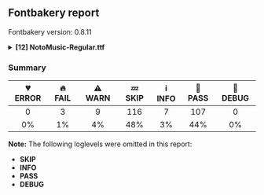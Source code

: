## Fontbakery report

Fontbakery version: 0.8.11

<details><summary><b>[12] NotoMusic-Regular.ttf</b></summary><div><details><summary>🔥 <b>FAIL:</b> Version number has increased since previous release on Google Fonts? (<a href="https://font-bakery.readthedocs.io/en/stable/fontbakery/profiles/googlefonts.html#com.google.fonts/check/version_bump">com.google.fonts/check/version_bump</a>)</summary><div>


* 🔥 **FAIL** Version number 2.0019989013671875 is equal to version on Google Fonts.
* 🔥 **FAIL** Version number 2.0019989013671875 is equal to version on Google Fonts GitHub repo.
</div></details><details><summary>🔥 <b>FAIL:</b> Noto fonts must have an ARTICLE.en_us.html file (<a href="https://font-bakery.readthedocs.io/en/stable/fontbakery/profiles/googlefonts.html#com.google.fonts/check/description/noto_has_article">com.google.fonts/check/description/noto_has_article</a>)</summary><div>


* 🔥 **FAIL** This is a Noto font but it lacks an ARTICLE.en_us.html file [code: missing-article]
</div></details><details><summary>🔥 <b>FAIL:</b> Ensure soft_dotted characters lose their dot when combined with marks that replace the dot. (<a href="https://font-bakery.readthedocs.io/en/stable/fontbakery/profiles/universal.html#com.google.fonts/check/soft_dotted">com.google.fonts/check/soft_dotted</a>)</summary><div>


* 🔥 **FAIL** The dot of soft dotted characters used in orthographies must disappear in the following strings: i̊ i̋ j̀ j́ j̃ j̄ j̈ į̀ į́ į̂ į̃ į̄ į̌

The dot of soft dotted characters should disappear in other cases, for example: ĩ ĭ i̇ ǐ i̒ ĩ̦ ĭ̦ i̦̇ i̦̊ i̦̋ ǐ̦ i̦̒ ĩ̧ ĭ̧ i̧̇ i̧̊ i̧̋ ǐ̧ i̧̒ ĵ [code: soft-dotted]
</div></details><details><summary>⚠ <b>WARN:</b> Glyphs are similiar to Google Fonts version? (<a href="https://font-bakery.readthedocs.io/en/stable/fontbakery/profiles/googlefonts.html#com.google.fonts/check/production_glyphs_similarity">com.google.fonts/check/production_glyphs_similarity</a>)</summary><div>


* ⚠ **WARN** Following glyphs differ greatly from Google Fonts version:
	* null_notehead
</div></details><details><summary>⚠ <b>WARN:</b> Ensure fonts have ScriptLangTags declared on the 'meta' table. (<a href="https://font-bakery.readthedocs.io/en/stable/fontbakery/profiles/googlefonts.html#com.google.fonts/check/meta/script_lang_tags">com.google.fonts/check/meta/script_lang_tags</a>)</summary><div>


* ⚠ **WARN** This font file does not have a 'meta' table. [code: lacks-meta-table]
</div></details><details><summary>⚠ <b>WARN:</b> Check font contains no unreachable glyphs (<a href="https://font-bakery.readthedocs.io/en/stable/fontbakery/profiles/universal.html#com.google.fonts/check/unreachable_glyphs">com.google.fonts/check/unreachable_glyphs</a>)</summary><div>


* ⚠ **WARN** The following glyphs could not be reached by codepoint or substitution rules:

	- uni00A0.1
 [code: unreachable-glyphs]
</div></details><details><summary>⚠ <b>WARN:</b> Check if each glyph has the recommended amount of contours. (<a href="https://font-bakery.readthedocs.io/en/stable/fontbakery/profiles/universal.html#com.google.fonts/check/contour_count">com.google.fonts/check/contour_count</a>)</summary><div>


* ⚠ **WARN** This check inspects the glyph outlines and detects the total number of contours in each of them. The expected values are infered from the typical ammounts of contours observed in a large collection of reference font families. The divergences listed below may simply indicate a significantly different design on some of your glyphs. On the other hand, some of these may flag actual bugs in the font such as glyphs mapped to an incorrect codepoint. Please consider reviewing the design and codepoint assignment of these to make sure they are correct.

The following glyphs do not have the recommended number of contours:

	- Glyph name: aogonek	Contours detected: 3	Expected: 2

	- Glyph name: uogonek	Contours detected: 2	Expected: 1

	- Glyph name: aogonek	Contours detected: 3	Expected: 2 

	- Glyph name: uogonek	Contours detected: 2	Expected: 1
 [code: contour-count]
</div></details><details><summary>⚠ <b>WARN:</b> Check math signs have the same width. (<a href="https://font-bakery.readthedocs.io/en/stable/fontbakery/profiles/universal.html#com.google.fonts/check/math_signs_width">com.google.fonts/check/math_signs_width</a>)</summary><div>


* ⚠ **WARN** The most common width is 572 among a set of 6 math glyphs.
The following math glyphs have a different width, though:

Width = 322:
minus
 [code: width-outliers]
</div></details><details><summary>⚠ <b>WARN:</b> Check GDEF mark glyph class doesn't have characters that are not marks. (<a href="https://font-bakery.readthedocs.io/en/stable/fontbakery/profiles/gdef.html#com.google.fonts/check/gdef_non_mark_chars">com.google.fonts/check/gdef_non_mark_chars</a>)</summary><div>


* ⚠ **WARN** The following non-mark characters should not be in the GDEF mark glyph class:
	 U+1D165, U+1D166, U+1D16D, U+1D16E, U+1D16F, U+1D170, U+1D171 and U+1D172 [code: non-mark-chars]
</div></details><details><summary>⚠ <b>WARN:</b> Do any segments have colinear vectors? (<a href="https://font-bakery.readthedocs.io/en/stable/fontbakery/profiles/<Section: Outline Correctness Checks>.html#com.google.fonts/check/outline_colinear_vectors">com.google.fonts/check/outline_colinear_vectors</a>)</summary><div>


* ⚠ **WARN** The following glyphs have colinear vectors:

	* u1D06D (U+1D06D): L<<426.0,-7.0>--<408.0,-4.0>> -> L<<408.0,-4.0>--<391.0,0.0>>

	* u1D071 (U+1D071): L<<319.0,73.0>--<307.0,73.0>> -> L<<307.0,73.0>--<266.0,74.0>>

	* u1D075 (U+1D075): L<<163.0,50.0>--<149.0,47.0>> -> L<<149.0,47.0>--<128.0,44.0>>

	* u1D077 (U+1D077): L<<185.0,121.0>--<133.0,121.0>> -> L<<133.0,121.0>--<103.0,122.0>>

	* u1D077 (U+1D077): L<<322.0,114.0>--<185.0,121.0>> -> L<<185.0,121.0>--<133.0,121.0>>

	* u1D09F (U+1D09F): L<<215.0,360.0>--<216.0,349.0>> -> L<<216.0,349.0>--<216.0,346.0>>

	* u1D0AA (U+1D0AA): L<<325.0,276.0>--<355.0,273.0>> -> L<<355.0,273.0>--<452.0,258.0>>

	* u1D0AA (U+1D0AA): L<<452.0,258.0>--<469.0,258.0>> -> L<<469.0,258.0>--<491.0,260.0>>

	* u1D0B5 (U+1D0B5): L<<106.0,131.0>--<106.0,134.0>> -> L<<106.0,134.0>--<110.0,226.0>>

	* u1D1E9 (U+1D1E9): L<<226.0,216.0>--<275.0,179.0>> -> L<<275.0,179.0>--<314.0,150.0>> 

	* u1D1E9 (U+1D1E9): L<<314.0,150.0>--<275.0,121.0>> -> L<<275.0,121.0>--<226.0,84.0>> [code: found-colinear-vectors]
</div></details><details><summary>⚠ <b>WARN:</b> Do outlines contain any jaggy segments? (<a href="https://font-bakery.readthedocs.io/en/stable/fontbakery/profiles/<Section: Outline Correctness Checks>.html#com.google.fonts/check/outline_jaggy_segments">com.google.fonts/check/outline_jaggy_segments</a>)</summary><div>


* ⚠ **WARN** The following glyphs have jaggy segments:

	* u1D050 (U+1D050): B<<315.5,514.0>-<262.0,490.0>-<197.0,485.0>>/B<<197.0,485.0>-<228.0,485.0>-<253.0,474.5>> = 4.398705354995508

	* u1D05E (U+1D05E): B<<311.0,496.0>-<311.0,518.0>-<331.0,521.0>>/L<<331.0,521.0>--<113.0,521.0>> = 8.530765609948139

	* u1D061 (U+1D061): B<<287.0,137.0>-<287.0,117.0>-<274.0,107.0>>/B<<274.0,107.0>-<356.0,156.0>-<456.0,156.0>> = 6.707700340478021

	* u1D06B (U+1D06B): L<<144.0,108.0>--<103.0,110.0>>/B<<103.0,110.0>-<193.0,118.0>-<257.5,146.5>> = 7.87231022572785

	* u1D078 (U+1D078): B<<371.0,114.5>-<380.0,123.0>-<388.0,124.0>>/L<<388.0,124.0>--<322.0,124.0>> = 7.125016348901757

	* u1D079 (U+1D079): B<<336.0,101.0>-<336.0,120.0>-<360.0,124.0>>/L<<360.0,124.0>--<288.0,124.0>> = 9.462322208025613

	* u1D09E (U+1D09E): B<<310.0,331.0>-<277.0,331.0>-<274.0,372.0>>/B<<274.0,372.0>-<270.0,338.0>-<240.0,338.0>> = 10.894752932875335

	* u1D0A3 (U+1D0A3): L<<212.0,210.0>--<215.0,222.0>>/B<<215.0,222.0>-<196.0,180.0>-<142.0,180.0>> = 10.304846468766044

	* u1D0AE (U+1D0AE): B<<266.5,445.0>-<253.0,438.0>-<226.0,434.0>>/B<<226.0,434.0>-<237.0,433.0>-<244.5,430.0>> = 13.621397929215435

	* u1D0B2 (U+1D0B2): B<<409.0,203.0>-<409.0,217.0>-<416.0,242.0>>/B<<416.0,242.0>-<403.0,206.0>-<355.0,206.0>> = 4.212967912112212 

	* 7 more.

Use -F or --full-lists to disable shortening of long lists. [code: found-jaggy-segments]
</div></details><details><summary>⚠ <b>WARN:</b> Do outlines contain any semi-vertical or semi-horizontal lines? (<a href="https://font-bakery.readthedocs.io/en/stable/fontbakery/profiles/<Section: Outline Correctness Checks>.html#com.google.fonts/check/outline_semi_vertical">com.google.fonts/check/outline_semi_vertical</a>)</summary><div>


* ⚠ **WARN** The following glyphs have semi-vertical/semi-horizontal lines:

	* u1D096 (U+1D096): L<<485.0,581.0>--<362.0,582.0>> 

	* u1D0A1 (U+1D0A1): L<<518.0,484.0>--<396.0,485.0>> [code: found-semi-vertical]
</div></details><br></div></details>

### Summary

| 💔 ERROR | 🔥 FAIL | ⚠ WARN | 💤 SKIP | ℹ INFO | 🍞 PASS | 🔎 DEBUG |
|:-----:|:----:|:----:|:----:|:----:|:----:|:----:|
| 0 | 3 | 9 | 116 | 7 | 107 | 0 |
| 0% | 1% | 4% | 48% | 3% | 44% | 0% |

**Note:** The following loglevels were omitted in this report:
* **SKIP**
* **INFO**
* **PASS**
* **DEBUG**
